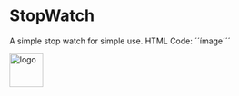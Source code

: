 # StopWatch
A simple stop watch for simple use.
HTML Code:
´´ímage´´´


<img width="59" alt="logo" src="https://user-images.githubusercontent.com/42619243/51549524-43dadd00-1e73-11e9-937a-416dbc7dd1e3.png">
